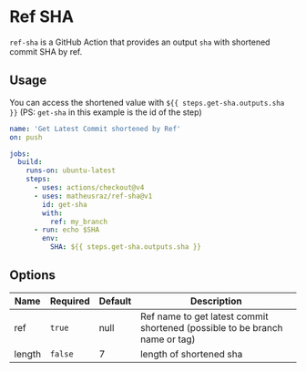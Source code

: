 # Ref SHA

`ref-sha` is a GitHub Action that provides an output `sha` with shortened commit SHA by ref.

## Usage

You can access the shortened value with `${{ steps.get-sha.outputs.sha }}` (PS: `get-sha` in this example is the id of the step)

```yaml
name: 'Get Latest Commit shortened by Ref'
on: push

jobs:
  build:
    runs-on: ubuntu-latest
    steps:
      - uses: actions/checkout@v4
      - uses: matheusraz/ref-sha@v1
        id: get-sha
        with:
          ref: my_branch
      - run: echo $SHA
        env:
          SHA: ${{ steps.get-sha.outputs.sha }}
```

## Options

| Name          | Required | Default | Description                              |
| ------------- | -------- | ------- | ---------------------------------------- |
| ref           | `true`   | null       | Ref name to get latest commit shortened (possible to be branch name or tag) |
| length        | `false`  | 7   | length of shortened sha    |